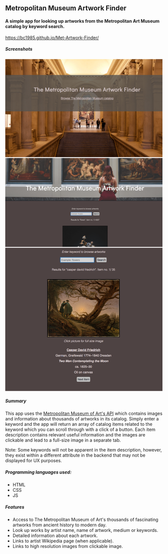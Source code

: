 ## Metropolitan Museum Artwork Finder

#### A simple app for looking up artworks from the Metropolitan Art Museum catalog by keyword search.

https://bc1985.github.io/Met-Artwork-Finder/

##### Screenshots
<img src="images/Screenshot3.png" width="500">
<img src="images/Screenshot2.png" width="500">
<img src="images/Screenshot4.png" width="500">


##### Summary

This app uses the [Metropolitan Museum of Art's API](https://metmuseum.github.io/) which contains images and information about thousands of artworks in its catalog. Simply enter a keyword and the app will return an array of catalog items related to the keyword which you can scroll through with a click of a button. Each item description contains relevant useful information and the images are clickable and lead to a full-size image in a separate tab. 

Note: Some keywords will not be apparent in the item description, however, they exist within a different attribute in the backend that may not be displayed for UX purposes. 

##### Programming languages used: 

- HTML 
- CSS 
- JS

##### Features
- Access to The Metropolitan Museum of Art's thousands of fascinating artworks from ancient history to modern day.
- Look up works by artist name, name of artwork, medium or keywords.
- Detailed information about each artwork.
- Links to artist Wikipedia page (when applicable).
- Links to high resolution images from clickable image.
